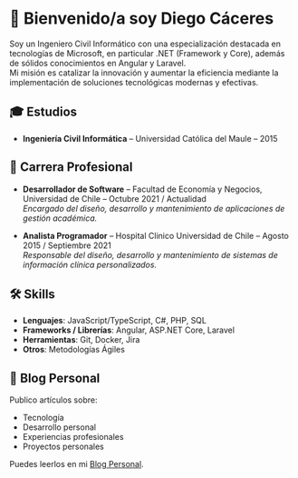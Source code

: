 # 📌 Bienvenido/a soy Diego Cáceres
Soy un Ingeniero Civil Informático con una especialización destacada en tecnologías de Microsoft, en particular .NET (Framework y Core), además de sólidos conocimientos en Angular y Laravel.  
Mi misión es catalizar la innovación y aumentar la eficiencia mediante la implementación de soluciones tecnológicas modernas y efectivas.

## 🎓 Estudios
- **Ingeniería Civil Informática** – Universidad Católica del Maule – 2015

## 💼 Carrera Profesional
- **Desarrollador de Software** – Facultad de Economía y Negocios, Universidad de Chile – Octubre 2021 / Actualidad  
  _Encargado del diseño, desarrollo y mantenimiento de aplicaciones de gestión académica._

- **Analista Programador** – Hospital Clinico Universidad de Chile – Agosto 2015 / Septiembre 2021  
  _Responsable del diseño, desarrollo y mantenimiento de sistemas de información clínica personalizados._

## 🛠 Skills
- **Lenguajes**: JavaScript/TypeScript, C#, PHP, SQL
- **Frameworks / Librerías**: Angular, ASP.NET Core, Laravel
- **Herramientas**: Git, Docker, Jira
- **Otros**: Metodologías Ágiles

## 📝 Blog Personal
Publico artículos sobre:
- Tecnología
- Desarrollo personal
- Experiencias profesionales
- Proyectos personales

Puedes leerlos en mi [Blog Personal](https://dcaceresc.github.io/blog).
